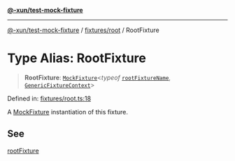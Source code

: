 [**@-xun/test-mock-fixture**](../../../README.md)

***

[@-xun/test-mock-fixture](../../../README.md) / [fixtures/root](../README.md) / RootFixture

# Type Alias: RootFixture

> **RootFixture**: [`MockFixture`](../../../types/fixtures/type-aliases/MockFixture.md)\<*typeof* [`rootFixtureName`](../variables/rootFixtureName.md), [`GenericFixtureContext`](../../../types/fixtures/type-aliases/GenericFixtureContext.md)\>

Defined in: [fixtures/root.ts:18](https://github.com/Xunnamius/test-utils/blob/14b8913d5f48373a9eb174660cf655c3dfccb324/packages/test-mock-fixture/src/fixtures/root.ts#L18)

A [MockFixture](../../../types/fixtures/type-aliases/MockFixture.md) instantiation of this fixture.

## See

[rootFixture](../functions/rootFixture.md)
